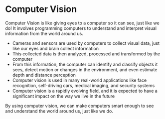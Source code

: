 # Computer Vision

Computer Vision is like giving eyes to a computer so it can see, just like we do! It involves programming computers to understand and interpret visual information from the world around us. 

* Cameras and sensors are used by computers to collect visual data, just like our eyes and brain collect information 
* This collected data is then analyzed, processed and transformed by the computer 
* From this information, the computer can identify and classify objects it sees, detect motion or changes in the environment, and even estimate depth and distance perception 
* Computer vision is used in many real-world applications like face recognition, self-driving cars, medical imaging, and security systems 
* Computer vision is a rapidly evolving field, and it is expected to have a significant impact on the way we live in the future 

By using computer vision, we can make computers smart enough to see and understand the world around us, just like we do.
